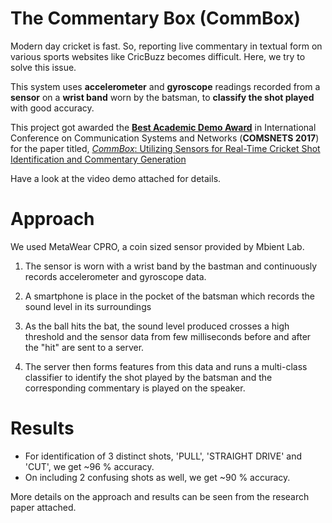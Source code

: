 # The Commentary Box (CommBox)

Modern day cricket is fast. So, reporting live commentary in textual form on various sports websites like CricBuzz becomes difficult. Here, we try to solve this issue.

This system uses **accelerometer** and **gyroscope** readings recorded from a **sensor** on a **wrist band** worn by the batsman, to **classify the shot played** with good accuracy.

This project got awarded the **[Best Academic Demo Award](https://www.comsnets.org/archive/2017/awards.html)** in International Conference on Communication Systems and Networks (**COMSNETS 2017**) for the paper titled, [*CommBox*: Utilizing Sensors for Real-Time Cricket Shot Identification and Commentary Generation](https://ieeexplore.ieee.org/document/7945426/)

Have a look at the video demo attached for details.

# Approach

We used MetaWear CPRO, a coin sized sensor provided by Mbient Lab.

1. The sensor is worn with a wrist band by the bastman and continuously records accelerometer and gyroscope data.

2. A smartphone is place in the pocket of the batsman which records the sound level in its surroundings

3. As the ball hits the bat, the sound level produced crosses a high threshold and the sensor data from few milliseconds before and after the "hit" are sent to a server.

4. The server then forms features from this data and runs a multi-class classifier to identify the shot played by the batsman and the corresponding commentary is played on the speaker.

# Results

- For identification of 3 distinct shots, 'PULL', 'STRAIGHT DRIVE' and 'CUT', we get ~96 % accuracy.
- On including 2 confusing shots as well, we get ~90 % accuracy.

More details on the approach and results can be seen from the research paper attached.
